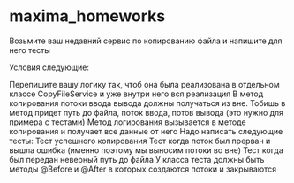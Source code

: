 # maxima_homeworks

Возьмите ваш недавний сервис по копированию файла и напишите для него тесты

Условия следующие:

Перепишите вашу логику так, чтоб она была реализована в отдельном классе CopyFileService и уже внутри него вся реализация
В метод копирования потоки ввода вывода должны получаться из вне. Тобишь в метод придет путь до файла, поток ввода, потов вывода (это нужно для примера с тестами)
Метод логирования вызывается в методе копирования и получает все данные от него
Надо написать следующие тесты:
Тест успешного копирования
Тест когда поток был прерван и вышла ошибка (именно поэтому мы выносим потоки во вне)
Тест когда был передан неверный путь до файла
У класса теста должны быть методы @Before и @After в которых создаются потоки и закрываются
